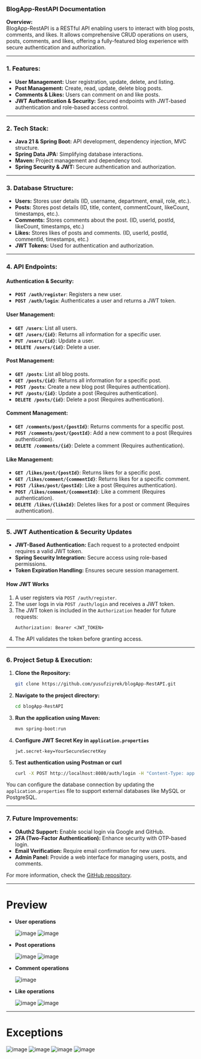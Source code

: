 ### BlogApp-RestAPI Documentation

**Overview:**  
BlogApp-RestAPI is a RESTful API enabling users to interact with blog posts, comments, and likes. It allows comprehensive CRUD operations on users, posts, comments, and likes, offering a fully-featured blog experience with secure authentication and authorization.

---

### **1. Features:**
- **User Management:** User registration, update, delete, and listing.
- **Post Management:** Create, read, update, delete blog posts.
- **Comments & Likes:** Users can comment on and like posts.
- **JWT Authentication & Security:** Secured endpoints with JWT-based authentication and role-based access control.

---

### **2. Tech Stack:**
- **Java 21 & Spring Boot:** API development, dependency injection, MVC structure.
- **Spring Data JPA:** Simplifying database interactions.
- **Maven:** Project management and dependency tool.
- **Spring Security & JWT:** Secure authentication and authorization.

---

### **3. Database Structure:**

- **Users:** Stores user details (ID, username, department, email, role, etc.).
- **Posts:** Stores post details (ID, title, content, commentCount, likeCount, timestamps, etc.).
- **Comments:** Stores comments about the post. (ID, userId, postId, likeCount, timestamps, etc.)
- **Likes:** Stores likes of posts and comments. (ID, userId, postId, commentId, timestamps, etc.)
- **JWT Tokens:** Used for authentication and authorization.

---

### **4. API Endpoints:**

#### **Authentication & Security:**
- **`POST /auth/register`**: Registers a new user.
- **`POST /auth/login`**: Authenticates a user and returns a JWT token.

#### **User Management:**
- **`GET /users`**: List all users.
- **`GET /users/{id}`**: Returns all information for a specific user.
- **`PUT /users/{id}`**: Update a user.
- **`DELETE /users/{id}`**: Delete a user.

#### **Post Management:**
- **`GET /posts`**: List all blog posts.
- **`GET /posts/{id}`**: Returns all information for a specific post.
- **`POST /posts`**: Create a new blog post (Requires authentication).
- **`PUT /posts/{id}`**: Update a post (Requires authentication).
- **`DELETE /posts/{id}`**: Delete a post (Requires authentication).

#### **Comment Management:**
- **`GET /comments/post/{postId}`**: Returns comments for a specific post.
- **`POST /comments/post/{postId}`**: Add a new comment to a post (Requires authentication).
- **`DELETE /comments/{id}`**: Delete a comment (Requires authentication).

#### **Like Management:**
- **`GET /likes/post/{postId}`**: Returns likes for a specific post.
- **`GET /likes/comment/{commentId}`**: Returns likes for a specific comment.
- **`POST /likes/post/{postId}`**: Like a post (Requires authentication).
- **`POST /likes/comment/{commentId}`**: Like a comment (Requires authentication).
- **`DELETE /likes/{likeId}`**: Deletes likes for a post or comment (Requires authentication).

---

### **5. JWT Authentication & Security Updates**
- **JWT-Based Authentication:** Each request to a protected endpoint requires a valid JWT token.
- **Spring Security Integration:** Secure access using role-based permissions.
- **Token Expiration Handling:** Ensures secure session management.

#### **How JWT Works**
1. A user registers via `POST /auth/register`.
2. The user logs in via `POST /auth/login` and receives a JWT token.
3. The JWT token is included in the `Authorization` header for future requests:
   ```
   Authorization: Bearer <JWT_TOKEN>
   ```
4. The API validates the token before granting access.

---

### **6. Project Setup & Execution:**

1. **Clone the Repository:**
   ```bash
   git clone https://github.com/yusufziyrek/blogApp-RestAPI.git
   ```

2. **Navigate to the project directory:**
   ```bash
   cd blogApp-RestAPI
   ```

3. **Run the application using Maven:**
   ```bash
   mvn spring-boot:run
   ```

4. **Configure JWT Secret Key in `application.properties`**
   ```
   jwt.secret-key=YourSecureSecretKey
   ```

5. **Test authentication using Postman or curl**
   ```bash
   curl -X POST http://localhost:8080/auth/login -H "Content-Type: application/json" -d '{"username":"user1","password":"password"}'
   ```

You can configure the database connection by updating the `application.properties` file to support external databases like MySQL or PostgreSQL.

---

### **7. Future Improvements:**
- **OAuth2 Support:** Enable social login via Google and GitHub.
- **2FA (Two-Factor Authentication):** Enhance security with OTP-based login.
- **Email Verification:** Require email confirmation for new users.
- **Admin Panel:** Provide a web interface for managing users, posts, and comments.

For more information, check the [GitHub repository](https://github.com/yusufziyrek/blogApp-RestAPI).

---

# **Preview**
- **User operations**
  
  ![image](https://github.com/user-attachments/assets/7b0e6c41-89f5-400e-8b3f-434860689268)
  ![image](https://github.com/user-attachments/assets/8147842a-ae8a-4105-ba89-1a202329e8eb)

- **Post operations**

  ![image](https://github.com/user-attachments/assets/89504de4-3dec-486f-bf37-ad5426320a44)
  ![image](https://github.com/user-attachments/assets/5f5912f1-cac1-41d5-9232-a212b15a5eee)

- **Comment operations**

  ![image](https://github.com/user-attachments/assets/327e81c4-d692-498f-a4ab-fa1245c6350a)

- **Like operations**

  ![image](https://github.com/user-attachments/assets/17eb5e5d-3980-4016-8c4d-a37f9153c1a1)
  ![image](https://github.com/user-attachments/assets/a942590b-80ae-498e-8f3e-ca450f268e40)

---

# **Exceptions**

  ![image](https://github.com/user-attachments/assets/4945327f-d2e4-4de4-acfd-c375c4eb5389)
  ![image](https://github.com/user-attachments/assets/4247b747-a1e3-4ce9-a27c-29c7b5ab4fe4)
  ![image](https://github.com/user-attachments/assets/ebc8f309-fe61-48b8-a8f5-82c652b20a60)
  ![image](https://github.com/user-attachments/assets/384e82b4-c77a-470b-9b35-6b227b0f89ca)

